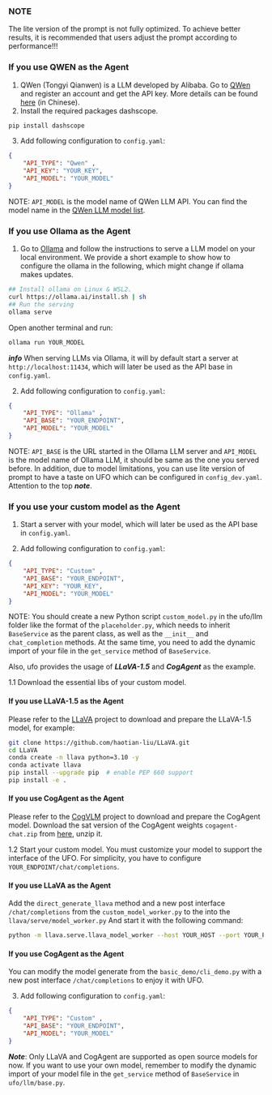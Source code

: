 ### NOTE
The lite version of the prompt is not fully optimized. To achieve better results, it is recommended that users adjust the prompt according to performance!!!
### If you use QWEN as the Agent

1. QWen (Tongyi Qianwen) is a LLM developed by Alibaba. Go to [QWen](https://dashscope.aliyun.com/) and register an account and get the API key. More details can be found [here](https://help.aliyun.com/zh/dashscope/developer-reference/activate-dashscope-and-create-an-api-key?spm=a2c4g.11186623.0.0.7b5749d72j3SYU) (in Chinese).
2. Install the required packages dashscope.
```bash
pip install dashscope
```
3. Add following configuration to `config.yaml`:
```json showLineNumbers
{
    "API_TYPE": "Qwen" ,
    "API_KEY": "YOUR_KEY",  
    "API_MODEL": "YOUR_MODEL"
}
```
NOTE: `API_MODEL` is the model name of QWen LLM API. 
You can find the model name in the [QWen LLM model list](https://help.aliyun.com/zh/dashscope/developer-reference/model-square/?spm=a2c4g.11186623.0.0.35a36ffdt97ljI).

### If you use Ollama as the Agent
1. Go to [Ollama](https://github.com/jmorganca/ollama) and follow the instructions to serve a LLM model on your local environment.
We provide a short example to show how to configure the ollama in the following, which might change if ollama makes updates.

```bash title="install ollama and serve LLMs in local" showLineNumbers
## Install ollama on Linux & WSL2.
curl https://ollama.ai/install.sh | sh
## Run the serving
ollama serve
```
Open another terminal and run:
```bash
ollama run YOUR_MODEL
```

***info***
When serving LLMs via Ollama, it will by default start a server at `http://localhost:11434`, which will later be used as the API base in `config.yaml`.


2. Add following configuration to `config.yaml`:
```json showLineNumbers
{
    "API_TYPE": "Ollama" ,
    "API_BASE": "YOUR_ENDPOINT",   
    "API_MODEL": "YOUR_MODEL"
}
```
NOTE: `API_BASE` is the URL started in the Ollama LLM server and `API_MODEL` is the model name of Ollama LLM, it should be same as the one you served before. In addition, due to model limitations, you can use lite version of prompt to have a taste on UFO which can be configured in `config_dev.yaml`. Attention to the top ***note***.

### If you use your custom model as the Agent
1. Start a server with your model, which will later be used as the API base in `config.yaml`.

2. Add following configuration to `config.yaml`:
```json showLineNumbers
{
    "API_TYPE": "Custom" ,
    "API_BASE": "YOUR_ENDPOINT", 
    "API_KEY": "YOUR_KEY",  
    "API_MODEL": "YOUR_MODEL"
}
```

NOTE: You should create a new Python script `custom_model.py` in the ufo/llm folder like the format of the `placeholder.py`, which needs to inherit `BaseService` as the parent class, as well as the `__init__` and `chat_completion` methods. At the same time, you need to add the dynamic import of your file in the `get_service` method of `BaseService`.


Also, ufo provides the usage of ***LLaVA-1.5*** and ***CogAgent*** as the example.

1.1 Download the essential libs of your custom model.

#### If you use LLaVA-1.5 as the Agent

Please refer to the [LLaVA](https://github.com/haotian-liu/LLaVA) project to download and prepare the LLaVA-1.5 model, for example:

```bash
git clone https://github.com/haotian-liu/LLaVA.git
cd LLaVA
conda create -n llava python=3.10 -y
conda activate llava
pip install --upgrade pip  # enable PEP 660 support
pip install -e .
```

#### If you use CogAgent as the Agent

Please refer to the [CogVLM](https://github.com/THUDM/CogVLM) project to download and prepare the CogAgent model. Download the sat version of the CogAgent weights `cogagent-chat.zip` from [here](https://huggingface.co/THUDM/CogAgent/tree/main), unzip it.

1.2 Start your custom model. You must customize your model to support the interface of the UFO.
For simplicity, you have to configure `YOUR_ENDPOINT/chat/completions`.

#### If you use LLaVA as the Agent
Add the `direct_generate_llava` method and a new post interface `/chat/completions` from the `custom_model_worker.py` to the into the `llava/serve/model_worker.py` And start it with the following command:
```bash
python -m llava.serve.llava_model_worker --host YOUR_HOST --port YOUR_POINT --worker YOUR_ENDPOINT --model-path liuhaotian/llava-v1.5-13b --no-register
```

#### If you use CogAgent as the Agent
You can modify the model generate from the `basic_demo/cli_demo.py` with a new post interface `/chat/completions` to enjoy it with UFO.

3. Add following configuration to `config.yaml`:
```json showLineNumbers
{
    "API_TYPE": "Custom" ,
    "API_BASE": "YOUR_ENDPOINT",   
    "API_MODEL": "YOUR_MODEL"
}
```

***Note***: Only LLaVA and CogAgent are supported as open source models for now. If you want to use your own model, remember to modify the dynamic import of your model file in the `get_service` method of `BaseService` in `ufo/llm/base.py`.
